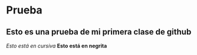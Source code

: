 # Prueba
## Esto es una prueba de mi primera clase de github
*Esto está en cursiva*
**Esto está en negrita**
